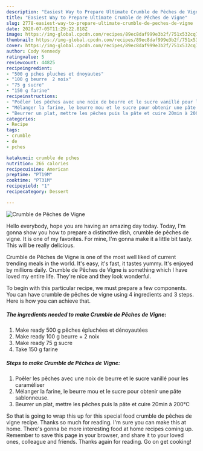 ```yaml
---
description: "Easiest Way to Prepare Ultimate Crumble de Pêches de Vigne"
title: "Easiest Way to Prepare Ultimate Crumble de Pêches de Vigne"
slug: 2778-easiest-way-to-prepare-ultimate-crumble-de-peches-de-vigne
date: 2020-07-05T11:29:22.818Z
image: https://img-global.cpcdn.com/recipes/89ec8daf999e3b2f/751x532cq70/crumble-de-peches-de-vigne-photo-principale-de-la-recette.jpg
thumbnail: https://img-global.cpcdn.com/recipes/89ec8daf999e3b2f/751x532cq70/crumble-de-peches-de-vigne-photo-principale-de-la-recette.jpg
cover: https://img-global.cpcdn.com/recipes/89ec8daf999e3b2f/751x532cq70/crumble-de-peches-de-vigne-photo-principale-de-la-recette.jpg
author: Cody Kennedy
ratingvalue: 5
reviewcount: 44825
recipeingredient:
- "500 g pches pluches et dnoyautes"
- "100 g beurre  2 noix"
- "75 g sucre"
- "150 g farine"
recipeinstructions:
- "Poêler les pêches avec une noix de beurre et le sucre vanillé pour les caraméliser"
- "Mélanger la farine, le beurre mou et le sucre pour obtenir une pâte sablonneuse."
- "Beurrer un plat, mettre les pêches puis la pâte et cuire 20min à 200°C"
categories:
- Recipe
tags:
- crumble
- de
- pches

katakunci: crumble de pches 
nutrition: 266 calories
recipecuisine: American
preptime: "PT19M"
cooktime: "PT31M"
recipeyield: "1"
recipecategory: Dessert

---
```



![Crumble de Pêches de Vigne](https://img-global.cpcdn.com/recipes/89ec8daf999e3b2f/751x532cq70/crumble-de-peches-de-vigne-photo-principale-de-la-recette.jpg)

Hello everybody, hope you are having an amazing day today. Today, I'm gonna show you how to prepare a distinctive dish, crumble de pêches de vigne. It is one of my favorites. For mine, I'm gonna make it a little bit tasty. This will be really delicious.

Crumble de Pêches de Vigne is one of the most well liked of current trending meals in the world. It's easy, it's fast, it tastes yummy. It's enjoyed by millions daily. Crumble de Pêches de Vigne is something which I have loved my entire life. They're nice and they look wonderful.




To begin with this particular recipe, we must prepare a few components. You can have crumble de pêches de vigne using 4 ingredients and 3 steps. Here is how you can achieve that.

<!--inarticleads1-->

##### The ingredients needed to make Crumble de Pêches de Vigne:

1. Make ready 500 g pêches épluchées et dénoyautées
1. Make ready 100 g beurre + 2 noix
1. Make ready 75 g sucre
1. Take 150 g farine




<!--inarticleads2-->

##### Steps to make Crumble de Pêches de Vigne:

1. Poêler les pêches avec une noix de beurre et le sucre vanillé pour les caraméliser
1. Mélanger la farine, le beurre mou et le sucre pour obtenir une pâte sablonneuse.
1. Beurrer un plat, mettre les pêches puis la pâte et cuire 20min à 200°C




So that is going to wrap this up for this special food crumble de pêches de vigne recipe. Thanks so much for reading. I'm sure you can make this at home. There's gonna be more interesting food at home recipes coming up. Remember to save this page in your browser, and share it to your loved ones, colleague and friends. Thanks again for reading. Go on get cooking!
